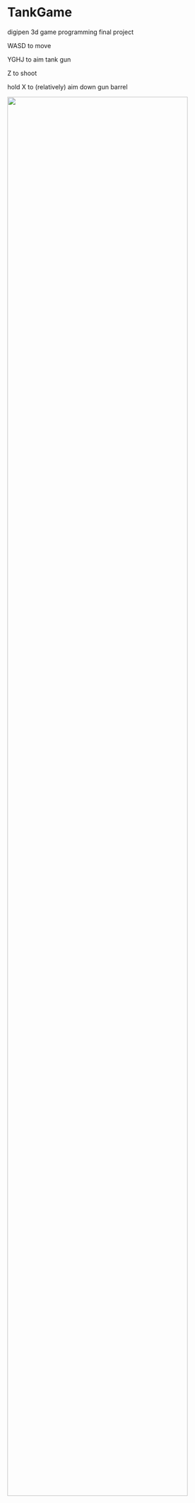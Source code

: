 # TankGame

digipen 3d game programming final project

WASD to move

YGHJ to aim tank gun

Z to shoot

hold X to (relatively) aim down gun barrel

<img src="https://user-images.githubusercontent.com/5732925/46637016-2fb2e000-cb0f-11e8-94f1-c1e7d859bbc6.png" width="90%"></img> 
